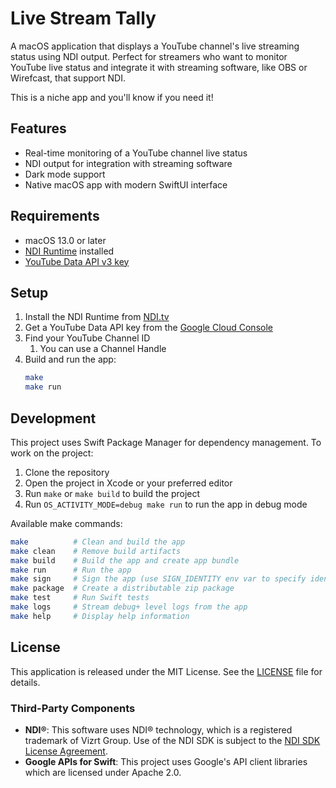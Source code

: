 # Live Stream Tally

A macOS application that displays a YouTube channel's live streaming status using NDI output. Perfect for streamers who want to monitor YouTube live status and integrate it with streaming software, like OBS or Wirefcast, that support NDI.

This is a niche app and you'll know if you need it!

## Features

- Real-time monitoring of a YouTube channel live status
- NDI output for integration with streaming software
- Dark mode support
- Native macOS app with modern SwiftUI interface

## Requirements

- macOS 13.0 or later
- [NDI Runtime](https://www.ndi.tv/tools/) installed
- [YouTube Data API v3 key](https://developers.google.com/youtube/v3/getting-started)

## Setup

1. Install the NDI Runtime from [NDI.tv](https://www.ndi.tv/tools/)
2. Get a YouTube Data API key from the [Google Cloud Console](https://console.cloud.google.com/)
3. Find your YouTube Channel ID
    1. You can use a Channel Handle
4. Build and run the app:
   ```bash
   make
   make run
   ```

## Development

This project uses Swift Package Manager for dependency management. To work on the project:

1. Clone the repository
2. Open the project in Xcode or your preferred editor
3. Run `make` or `make build` to build the project
4. Run `OS_ACTIVITY_MODE=debug make run` to run the app in debug mode

Available make commands:
```bash
make          # Clean and build the app
make clean    # Remove build artifacts
make build    # Build the app and create app bundle
make run      # Run the app
make sign     # Sign the app (use SIGN_IDENTITY env var to specify identity)
make package  # Create a distributable zip package
make test     # Run Swift tests
make logs     # Stream debug+ level logs from the app
make help     # Display help information
```

## License

This application is released under the MIT License. See the [LICENSE](LICENSE) file for details.

### Third-Party Components

- **NDI®**: This software uses NDI® technology, which is a registered trademark of Vizrt Group. Use of the NDI SDK is subject to the [NDI SDK License Agreement](https://www.ndi.tv/license/).
- **Google APIs for Swift**: This project uses Google's API client libraries which are licensed under Apache 2.0. 